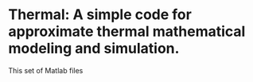 # Thermal: A simple code for approximate thermal mathematical modeling and simulation.

This set of Matlab files 
